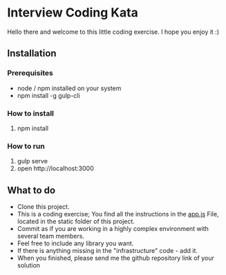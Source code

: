 # Interview Coding Kata

Hello there and welcome to this little coding exercise. I hope you enjoy it :)

## Installation
### Prerequisites

* node / npm installed on your system
* npm install -g gulp-cli

### How to install

1. npm install

### How to run

1. gulp serve
2. open http://localhost:3000

## What to do

* Clone this project.
* This is a coding exercise; You find all the instructions in the [app.js](static/app.js) File, located in the static folder of this project.
* Commit as if you are working in a highly complex environment with several team members.
* Feel free to include any library you want.
* If there is anything missing in the "infrastructure" code - add it.
* When you finished, please send me the github repository link of your solution
